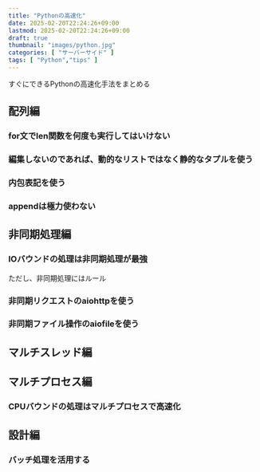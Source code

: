 ```yaml
---
title: "Pythonの高速化"
date: 2025-02-20T22:24:26+09:00
lastmod: 2025-02-20T22:24:26+09:00
draft: true
thumbnail: "images/python.jpg"
categories: [ "サーバーサイド" ]
tags: [ "Python","tips" ]
---
```



すぐにできるPythonの高速化手法をまとめる


## 配列編

### for文でlen関数を何度も実行してはいけない


### 編集しないのであれば、動的なリストではなく静的なタプルを使う


### 内包表記を使う

### appendは極力使わない


## 非同期処理編

### IOバウンドの処理は非同期処理が最強


ただし、非同期処理にはルール


### 非同期リクエストのaiohttpを使う


### 非同期ファイル操作のaiofileを使う



## マルチスレッド編




## マルチプロセス編


### CPUバウンドの処理はマルチプロセスで高速化

## 設計編

### バッチ処理を活用する



